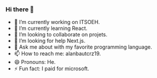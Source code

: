 ### Hi there 👋

- 🔭 I’m currently working on ITSOEH.
- 🌱 I’m currently learning React.
- 👯 I’m looking to collaborate on projets.
- 🤔 I’m looking for help Next.js.
- 💬 Ask me about with my favorite programming language.
- 📫 How to reach me: alanbautcrz19.
- 😄 Pronouns: He.
- ⚡ Fun fact: I paid for microsoft.

